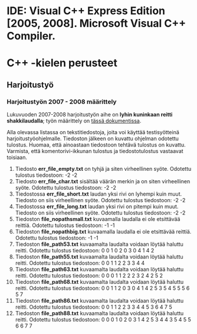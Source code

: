 # IDE: Visual C++ Express Edition [2005, 2008]. Microsoft Visual C++ Compiler.

# C++ -kielen perusteet 
## Harjoitustyö
### Harjoitustyön 2007 - 2008 määrittely
Lukuvuoden 2007-2008 harjoitustyön aihe on **lyhin kuninkaan reitti shakkilaudalla**;
työn määrittely on [tässä dokumentissa](./Cpp_Harjoitustyo_2007_2008.pdf).

Alla olevassa listassa on tekstitiedostoja, joita voi käyttää testisyötteinä
harjoitustyöohjelmalle. Tiedoston jälkeen on kuvattu ohjelman odotettu tulostus. 
Huomaa, että ainoastaan tiedostoon tehtävä tulostus on kuvattu. 
Varmista, että komentorivi-ikkunan tulostus ja tiedostotulostus vastaavat toisiaan.

1. Tiedosto **err_file_empty.txt**
    on tyhjä ja siten virheellinen syöte.
    Odotettu tulostus tiedostoon:
    -2 -2
2. Tiedosto **err_file_char.txt**
    sisältää väärän merkin ja on siten virheellinen syöte.
    Odotettu tulostus tiedostoon:
    -2 -2
3. Tiedostossa **err_file_short.txt**
    laudan yksi rivi on lyhempi kuin muut. Tiedosto on siis virheellinen syöte.
    Odotettu tulostus tiedostoon:
    -2 -2
4. Tiedostossa **err_file_long.txt**
    laudan yksi rivi on pitempi kuin muut. Tiedosto on siis virheellinen syöte.
    Odotettu tulostus tiedostoon:
    -2 -2
5. Tiedoston **file_nopathsmall.txt**
    kuvaamalla laudalla ei ole etsittävää reittiä.
    Odotettu tulostus tiedostoon:
    -1 -1
6. Tiedoston **file_nopathbig.txt**
    kuvaamalla laudalla ei ole etsittävää reittiä.
    Odotettu tulostus tiedostoon:
    -1 -1
7. Tiedoston **file_path53.txt**
    kuvaamalta laudalta voidaan löytää haluttu reitti.
    Odotettu tulostus tiedostoon:
    0 0
    1 0
    2 0
    3 0
    4 1
    4 2
8. Tiedoston **file_path55.txt**
    kuvaamalta laudalta voidaan löytää haluttu reitti.
    Odotettu tulostus tiedostoon:
    0 0
    1 1
    2 2
    3 3
    4 4
9. Tiedoston **file_path63.txt**
    kuvaamalta laudalta voidaan löytää haluttu reitti.
    Odotettu tulostus tiedostoon:
    0 0
    0 1
    1 2
    2 2
    3 2
    4 2
    5 2
10. Tiedoston **file_path68.txt**
    kuvaamalta laudalta voidaan löytää haluttu reitti.
    Odotettu tulostus tiedostoon:
    0 0
    1 1
    2 0
    3 0
    4 1
    4 2
    5 3
    5 4
    5 5
    5 6
    5 7
11. Tiedoston **file_path86.txt**
    kuvaamalta laudalta voidaan löytää haluttu reitti.
    Odotettu tulostus tiedostoon:
    0 0
    1 1
    2 2
    3 3
    4 4
    5 3
    6 4
    7 5
12. Tiedoston **file_path88.txt**
    kuvaamalta laudalta voidaan löytää haluttu reitti.
    Odotettu tulostus tiedostoon:
    0 0
    0 1
    0 2
    0 3
    1 4
    2 5
    3 4
    4 3
    5 4
    5 5
    6 6
    7 7

